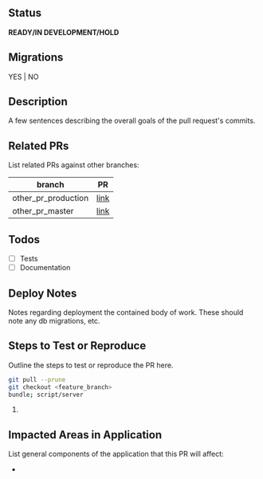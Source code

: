 ## Status

**READY/IN DEVELOPMENT/HOLD**

## Migrations

YES | NO

## Description

A few sentences describing the overall goals of the pull request's commits.

## Related PRs

List related PRs against other branches:

branch | PR
------ | ------
other_pr_production | [link]()
other_pr_master | [link]()

## Todos

- [ ] Tests
- [ ] Documentation

## Deploy Notes

Notes regarding deployment the contained body of work. These should note any
db migrations, etc.

## Steps to Test or Reproduce

Outline the steps to test or reproduce the PR here.

```sh
git pull --prune
git checkout <feature_branch>
bundle; script/server
```

1.

## Impacted Areas in Application

List general components of the application that this PR will affect:

*
